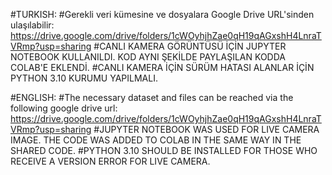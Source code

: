 #TURKISH:
#Gerekli veri kümesine ve dosyalara Google Drive URL'sinden ulaşılabilir: https://drive.google.com/drive/folders/1cWOyhjhZae0qH19qAGxshH4LnraTVRmp?usp=sharing
#CANLI KAMERA GÖRÜNTÜSÜ İÇİN JUPYTER NOTEBOOK KULLANILDI. KOD AYNI ŞEKİLDE PAYLAŞILAN KODDA COLAB'E EKLENDİ.
#CANLI KAMERA İÇİN SÜRÜM HATASI ALANLAR İÇİN PYTHON 3.10 KURUMU YAPILMALI.

#ENGLISH:
#The necessary dataset and files can be reached via the following google drive url: https://drive.google.com/drive/folders/1cWOyhjhZae0qH19qAGxshH4LnraTVRmp?usp=sharing
#JUPYTER NOTEBOOK WAS USED FOR LIVE CAMERA IMAGE. THE CODE WAS ADDED TO COLAB IN THE SAME WAY IN THE SHARED CODE. 
#PYTHON 3.10 SHOULD BE INSTALLED FOR THOSE WHO RECEIVE A VERSION ERROR FOR LIVE CAMERA.
